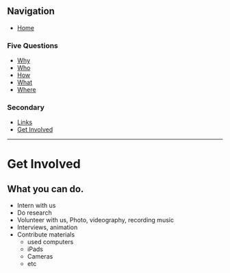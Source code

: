 ## Navigation 
- [Home](index.md)

### Five Questions

- [Why](why.md)
- [Who](who.md)
- [How](how.md)
- [What](what.md)
- [Where](where.md)

### Secondary
- [Links](links.md)
- [Get Involved](get-involved.md)

--- 

# Get Involved

## What you can do.

- Intern with us
- Do research 
- Volunteer with us, Photo, videography, recording music
- Interviews, animation
- Contribute materials
  - used computers
  - iPads
  - Cameras
  - etc
